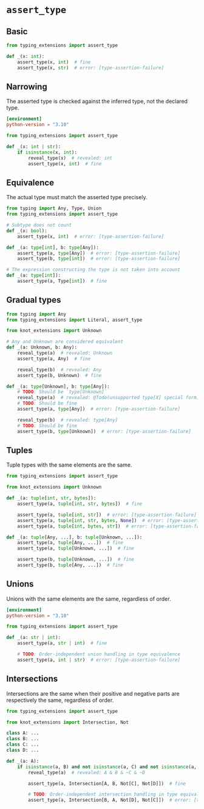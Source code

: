# `assert_type`

## Basic

```py
from typing_extensions import assert_type

def _(x: int):
    assert_type(x, int)  # fine
    assert_type(x, str)  # error: [type-assertion-failure]
```

## Narrowing

The asserted type is checked against the inferred type, not the declared type.

```toml
[environment]
python-version = "3.10"
```

```py
from typing_extensions import assert_type

def _(x: int | str):
    if isinstance(x, int):
        reveal_type(x)  # revealed: int
        assert_type(x, int)  # fine
```

## Equivalence

The actual type must match the asserted type precisely.

```py
from typing import Any, Type, Union
from typing_extensions import assert_type

# Subtype does not count
def _(x: bool):
    assert_type(x, int)  # error: [type-assertion-failure]

def _(a: type[int], b: type[Any]):
    assert_type(a, type[Any])  # error: [type-assertion-failure]
    assert_type(b, type[int])  # error: [type-assertion-failure]

# The expression constructing the type is not taken into account
def _(a: type[int]):
    assert_type(a, Type[int])  # fine
```

## Gradual types

```py
from typing import Any
from typing_extensions import Literal, assert_type

from knot_extensions import Unknown

# Any and Unknown are considered equivalent
def _(a: Unknown, b: Any):
    reveal_type(a)  # revealed: Unknown
    assert_type(a, Any)  # fine

    reveal_type(b)  # revealed: Any
    assert_type(b, Unknown)  # fine

def _(a: type[Unknown], b: type[Any]):
    # TODO: Should be `type[Unknown]`
    reveal_type(a)  # revealed: @Todo(unsupported type[X] special form)
    # TODO: Should be fine
    assert_type(a, type[Any])  # error: [type-assertion-failure]

    reveal_type(b)  # revealed: type[Any]
    # TODO: Should be fine
    assert_type(b, type[Unknown])  # error: [type-assertion-failure]
```

## Tuples

Tuple types with the same elements are the same.

```py
from typing_extensions import assert_type

from knot_extensions import Unknown

def _(a: tuple[int, str, bytes]):
    assert_type(a, tuple[int, str, bytes])  # fine

    assert_type(a, tuple[int, str])  # error: [type-assertion-failure]
    assert_type(a, tuple[int, str, bytes, None])  # error: [type-assertion-failure]
    assert_type(a, tuple[int, bytes, str])  # error: [type-assertion-failure]

def _(a: tuple[Any, ...], b: tuple[Unknown, ...]):
    assert_type(a, tuple[Any, ...])  # fine
    assert_type(a, tuple[Unknown, ...])  # fine

    assert_type(b, tuple[Unknown, ...])  # fine
    assert_type(b, tuple[Any, ...])  # fine
```

## Unions

Unions with the same elements are the same, regardless of order.

```toml
[environment]
python-version = "3.10"
```

```py
from typing_extensions import assert_type

def _(a: str | int):
    assert_type(a, str | int)  # fine

    # TODO: Order-independent union handling in type equivalence
    assert_type(a, int | str)  # error: [type-assertion-failure]
```

## Intersections

Intersections are the same when their positive and negative parts are respectively the same,
regardless of order.

```py
from typing_extensions import assert_type

from knot_extensions import Intersection, Not

class A: ...
class B: ...
class C: ...
class D: ...

def _(a: A):
    if isinstance(a, B) and not isinstance(a, C) and not isinstance(a, D):
        reveal_type(a)  # revealed: A & B & ~C & ~D

        assert_type(a, Intersection[A, B, Not[C], Not[D]])  # fine

        # TODO: Order-independent intersection handling in type equivalence
        assert_type(a, Intersection[B, A, Not[D], Not[C]])  # error: [type-assertion-failure]
```
